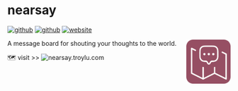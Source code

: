 # nearsay

[![github](https://img.shields.io/badge/-nearsay-%23181717?logo=github)](https://github.com/troylu8/nearsay)
[![github](https://img.shields.io/badge/-nearsay--server-%23181717?logo=github)](https://github.com/troylu8/nearsay-server)
[![website](https://img.shields.io/badge/-troylu.com-purple)](https://www.troylu.com)

<img src="readme-resources/nearsay-icon.png" alt="nearsay icon" width="100" align="right" /> 

A message board for shouting your thoughts to the world.

🗺️ visit >> ![nearsay.troylu.com](https://nearsay.troylu.com)

